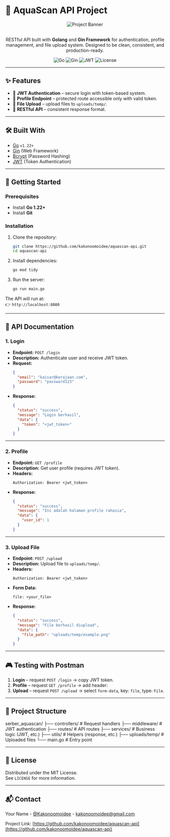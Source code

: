 # 🌊 AquaScan API Project

<div align="center">
  <img src="https://placehold.co/600x300/0f172a/06b6d4?text=AquaScan+API" alt="Project Banner">
</div>

<div align="center">
  <br />
  <p>
    RESTful API built with <b>Golang</b> and <b>Gin Framework</b> for authentication, profile management, and file upload system.  
    Designed to be clean, consistent, and production-ready.
  </p>
</div>

<!-- Badges -->
<div align="center">
  <img src="https://img.shields.io/badge/Golang-1.22%2B-blue?style=for-the-badge&logo=go" alt="Go">
  <img src="https://img.shields.io/badge/Gin-Framework-green?style=for-the-badge&logo=gin" alt="Gin">
  <img src="https://img.shields.io/badge/JWT-Authentication-orange?style=for-the-badge&logo=jsonwebtokens" alt="JWT">
  <img src="https://img.shields.io/badge/License-MIT-purple?style=for-the-badge" alt="License">
</div>

---

## ✨ Features

- 🔐 **JWT Authentication** – secure login with token-based system.
- 👤 **Profile Endpoint** – protected route accessible only with valid token.
- 📂 **File Upload** – upload files to `uploads/temp/`.
- 📡 **RESTful API** – consistent response format.

---

## 🛠️ Built With

- [Go](https://go.dev/) `v1.22+`
- [Gin](https://gin-gonic.com/) (Web Framework)
- [Bcrypt](https://pkg.go.dev/golang.org/x/crypto/bcrypt) (Password Hashing)
- [JWT](https://jwt.io/) (Token Authentication)

---

## 🚀 Getting Started

### Prerequisites

- Install **Go 1.22+**
- Install **Git**

### Installation

1. Clone the repository:

    ```bash
    git clone https://github.com/kakonoomoidee/aquascan-api.git
    cd aquascan-api
    ```

2. Install dependencies:

    ```bash
    go mod tidy
    ```

3. Run the server:

    ```bash
    go run main.go
    ```

The API will run at:  
👉 `http://localhost:8080`

---

## 📖 API Documentation

### 1. **Login**

- **Endpoint:** `POST /login`
- **Description:** Authenticate user and receive JWT token.
- **Request:**
    ```json
    {
      "email": "kaisar@kerajaan.com",
      "password": "password123"
    }
    ```
- **Response:**
    ```json
    {
      "status": "success",
      "message": "Login berhasil",
      "data": {
        "token": "<jwt_token>"
      }
    }
    ```

---

### 2. **Profile**

- **Endpoint:** `GET /profile`
- **Description:** Get user profile (requires JWT token).
- **Headers:**
    ```
    Authorization: Bearer <jwt_token>
    ```
- **Response:**
    ```json
    {
      "status": "success",
      "message": "Ini adalah halaman profile rahasia",
      "data": {
        "user_id": 1
      }
    }
    ```

---

### 3. **Upload File**

- **Endpoint:** `POST /upload`
- **Description:** Upload file to `uploads/temp/`.
- **Headers:**
    ```
    Authorization: Bearer <jwt_token>
    ```
- **Form Data:**
    ```
    file: <your_file>
    ```
- **Response:**
    ```json
    {
      "status": "success",
      "message": "File berhasil diupload",
      "data": {
        "file_path": "uploads/temp/example.png"
      }
    }
    ```

---

## 🎮 Testing with Postman

1. **Login** – request `POST /login` → copy JWT token.
2. **Profile** – request `GET /profile` → add header:
3. **Upload** – request `POST /upload` → select `form-data`, key: `file`, type: `File`.

---

## 📂 Project Structure

serber_aquascan/
├── controllers/ # Request handlers
├── middleware/ # JWT authentication
├── routes/ # API routes
├── services/ # Business logic (JWT, etc.)
├── utils/ # Helpers (response, etc.)
├── uploads/temp/ # Uploaded files
└── main.go # Entry point


---

## 📜 License

Distributed under the MIT License.  
See `LICENSE` for more information.

---

## 📬 Contact

Your Name - [@Kakonoomoidee](https://github.com/kakonoomoidee) - kakonoomoidee@gmail.com  

Project Link: [https://github.com/kakonoomoidee/aquascan-api](https://github.com/kakonoomoidee/aquascan-api)